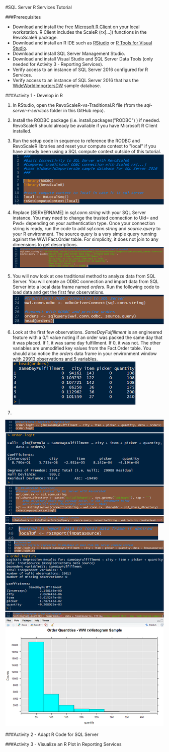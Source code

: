 #SQL Server R Services Tutorial

###Prerequisites
- Download and install the free [Microsoft R Client](https://msdn.microsoft.com/en-us/microsoft-r/notes/r-client-notes) on your local workstation. 
R Client includes the ScaleR (rx[...]) functions in the RevoScaleR package.
- Download and install an R IDE such as [RStudio](https://www.rstudio.com/products/rstudio/download) 
or [R Tools for Visual Studio](https://www.visualstudio.com/en-us/features/rtvs-vs.aspx).
- Download and install SQL Server Management Studio.
- Download and install Visual Studio and SQL Server Data Tools (only needed for Activity 3 - Reporting Services).
- Verify access to an instance of SQL Server 2016 configured for R Services.
- Verify access to an instance of SQL Server 2016 that has the 
[WideWorldImportersDW](https://github.com/Microsoft/sql-server-samples/tree/master/samples/databases/wide-world-importers) sample database.

###Activity 1 - Develop in R
1. In RStudio, open the RevoScaleR-vs-Traditional.R file (from the *sql-server-r-services* folder in this GitHub repo).

2. Install the RODBC package (i.e. install.packages("RODBC") ) if needed. RevoScaleR should already be available if you have Microsoft R Client installed.

3. Run the setup code in sequence to reference the RODBC and RevoScaleR libraries and reset your compute context to "local" if you have already been using a SQL compute context outside of this tutorial.
![](https://raw.githubusercontent.com/BlueGranite/Microsoft-R-Resources/master/sql-server-r-services/tutorial-assets/screenshot-r-01.PNG)

4. Replace [SERVERNAME] in *sql.conn.string* with your SQL Server instance. You may need to change the trusted connection to Uid= and Pwd= depending on your authentication type. Once your connection string is ready, run the code to add *sql.conn.string* and *source.query* to your R environment. The source query is a very simple query running against the WWI Fact.Order table. For simplicity, it does not join to any dimensions to get descriptions.
![](https://raw.githubusercontent.com/BlueGranite/Microsoft-R-Resources/master/sql-server-r-services/tutorial-assets/screenshot-r-02.PNG)

5. You will now look at one traditional method to analyze data from SQL Server. You will create an ODBC connection and import data from SQL Server into a local data frame named *orders*. Run the following code to load data and get the first few observations. 
![](https://raw.githubusercontent.com/BlueGranite/Microsoft-R-Resources/master/sql-server-r-services/tutorial-assets/screenshot-r-03.PNG)

6. Look at the first few observations. *SameDayFulfillment* is an engineered feature with a 0/1 value noting if an order was packed the same day that it was placed. If 1, it was same day fulfillment. If 0, it was not. The other variables are unmodified key values from the Fact.Order table. You should also notice the *orders* data frame in your environment window with 29913 observations and 5 variables.
![](https://raw.githubusercontent.com/BlueGranite/Microsoft-R-Resources/master/sql-server-r-services/tutorial-assets/screenshot-r-04.PNG)

7.
![](https://raw.githubusercontent.com/BlueGranite/Microsoft-R-Resources/master/sql-server-r-services/tutorial-assets/screenshot-r-05.PNG)
![](https://raw.githubusercontent.com/BlueGranite/Microsoft-R-Resources/master/sql-server-r-services/tutorial-assets/screenshot-r-06.PNG)
![](https://raw.githubusercontent.com/BlueGranite/Microsoft-R-Resources/master/sql-server-r-services/tutorial-assets/screenshot-r-07.PNG)
![](https://raw.githubusercontent.com/BlueGranite/Microsoft-R-Resources/master/sql-server-r-services/tutorial-assets/screenshot-r-08.PNG)
![](https://raw.githubusercontent.com/BlueGranite/Microsoft-R-Resources/master/sql-server-r-services/tutorial-assets/screenshot-r-09.PNG)
![](https://raw.githubusercontent.com/BlueGranite/Microsoft-R-Resources/master/sql-server-r-services/tutorial-assets/screenshot-r-10.PNG)
![](https://raw.githubusercontent.com/BlueGranite/Microsoft-R-Resources/master/sql-server-r-services/tutorial-assets/screenshot-r-11.PNG)
![](https://raw.githubusercontent.com/BlueGranite/Microsoft-R-Resources/master/sql-server-r-services/tutorial-assets/screenshot-r-12.PNG)
![](https://raw.githubusercontent.com/BlueGranite/Microsoft-R-Resources/master/sql-server-r-services/tutorial-assets/screenshot-r-13.PNG)

###Activity 2 - Adapt R Code for SQL Server


###Activity 3 - Visualize an R Plot in Reporting Services
